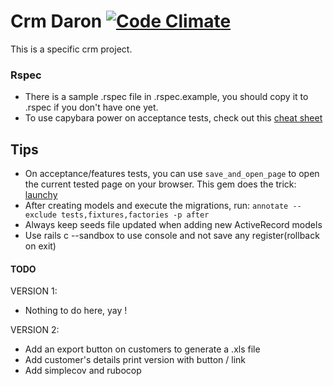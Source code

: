 # Crm Daron [![Code Climate](https://codeclimate.com/github/mvoto/crm-daron/badges/gpa.svg)](https://codeclimate.com/github/mvoto/crm-daron)

This is a specific crm project.

### Rspec
* There is a sample .rspec file in .rspec.example, you should copy it to
.rspec if you don't have one yet.
* To use capybara power on acceptance tests, check out this [cheat sheet](https://gist.github.com/zhengjia/428105)

## Tips
* On acceptance/features tests, you can use `save_and_open_page` to open the current
tested page on your browser. This gem does the trick: [launchy](https://github.com/copiousfreetime/launchy)
* After creating models and execute the migrations, run:
`annotate --exclude tests,fixtures,factories -p after`
* Always keep seeds file updated when adding new ActiveRecord models
* Use rails c --sandbox to use console and not save any register(rollback on exit)

#### TODO

VERSION 1:
- Nothing to do here, yay !

VERSION 2:
- Add an export button on customers to generate a .xls file
- Add customer's details print version with button / link
- Add simplecov and rubocop
